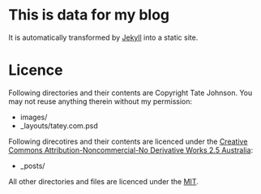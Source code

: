 # This is data for my blog

It is automatically transformed by [Jekyll](http://github.com/mojombo/jekyll) into a static site.

# Licence

Following directories and their contents are Copyright Tate Johnson. You may not reuse anything therein without my permission:

* images/
* _layouts/tatey.com.psd

Following direcotires and their contents are licenced under the [Creative Commons Attribution-Noncommercial-No Derivative Works 2.5 Australia](http://creativecommons.org/licenses/by-nc-nd/2.5/au/):

* _posts/

All other directories and files are licenced under the [MIT](http://www.opensource.org/licenses/mit-license.php).
